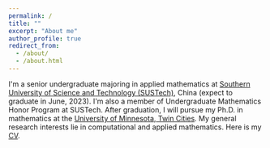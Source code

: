 ```yaml
---
permalink: /
title: ""
excerpt: "About me"
author_profile: true
redirect_from: 
  - /about/
  - /about.html
---
```


I'm a senior undergraduate majoring in applied mathematics at [Southern University of Science and Technology (SUSTech)](https://www.sustech.edu.cn/en/), China (expect to graduate in June, 2023). I'm also a member of Undergraduate Mathematics Honor Program at SUSTech. After graduation, I will pursue my Ph.D. in mathematics at the [University of Minnesota, Twin Cities](https://twin-cities.umn.edu/). My general research interests lie in computational and applied mathematics. Here is my [CV](https://hv1000.github.io/files/Yan_HUANG_CV.pdf).
